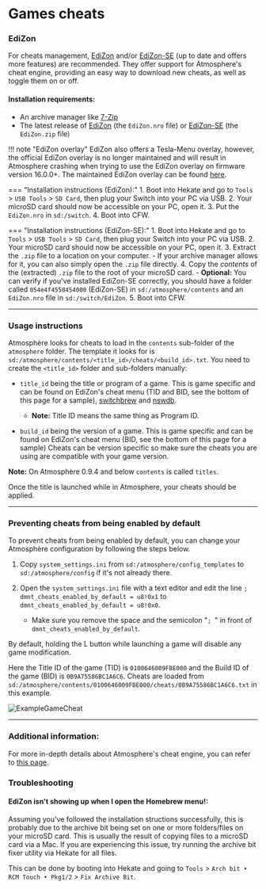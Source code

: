 # Games cheats

### **EdiZon**

For cheats management, [EdiZon](https://github.com/WerWolv/EdiZon) and/or [EdiZon-SE](https://github.com/tomvita/EdiZon-SE) (up to date and offers more features) are recommended. They offer support for Atmosphere's cheat engine, providing an easy way to download new cheats, as well as toggle them on or off.

#### Installation requirements:
- An archive manager like [7-Zip](https://www.7-zip.org/)
- The latest release of [EdiZon](https://github.com/WerWolv/EdiZon/releases) (the `EdiZon.nro` file) or [EdiZon-SE](https://github.com/tomvita/EdiZon-SE/releases) (the `EdiZon.zip` file)

!!! note "EdiZon overlay"
    EdiZon also offers a Tesla-Menu overlay, however, the official EdiZon overlay is no longer maintained and will result in Atmosphere crashing when trying to use the EdiZon overlay on firmware version 16.0.0+.
    The maintained EdiZon overlay can be found [here](https://github.com/proferabg/EdiZon-Overlay/releases).


=== "Installation instructions (EdiZon):"
    1. Boot into Hekate and go to `Tools` > `USB Tools` > `SD Card`, then plug your Switch into your PC via USB.
    2. Your microSD card should now be accessible on your PC, open it.
    3. Put the `EdiZon.nro` in `sd:/switch`.
    4. Boot into CFW.

=== "Installation instructions (EdiZon-SE):"
    1. Boot into Hekate and go to `Tools` > `USB Tools` > `SD Card`, then plug your Switch into your PC via USB.
    2. Your microSD card should now be accessible on your PC, open it.
    3. Extract the `.zip` file to a location on your computer.
    - If your archive manager allows for it, you can also simply open the `.zip` file directly.
    4. Copy the *contents* of the (extracted) `.zip` file to the root of your microSD card.
    - **Optional:** You can verify if you've installed EdiZon-SE correctly, you should have a folder called `054e4f4558454000` (EdiZon-SE) in `sd:/atmosphere/contents` and an `EdiZon.nro` file in `sd:/switch/EdiZon`.
    5. Boot into CFW.

-----

### **Usage instructions**

Atmosphère looks for cheats to load in the `contents` sub-folder of the `atmosphere` folder. The template it looks for is `sd:/atmosphere/contents/<title_id>/cheats/<build_id>.txt`.
You need to create the `<title_id>` folder and sub-folders manually:

- `title_id` being the title or program of a game. This is game specific and can be found on EdiZon's cheat menu (TID and BID, see the bottom of this page for a sample), [switchbrew](https://switchbrew.org/wiki/Title_list/Games) and [nswdb](https://nswdb.com/).

    - **Note:** Title ID means the same thing as Program ID.

- `build_id` being the version of a game. This is game specific and can be found on EdiZon's cheat menu (BID, see the bottom of this page for a sample) Cheats can be version specific so make sure the cheats you are using are compatible with your game version.

**Note:** On Atmosphère 0.9.4 and below `contents` is called `titles`.

Once the title is launched while in Atmosphere, your cheats should be applied.

-----

### **Preventing cheats from being enabled by default**

To prevent cheats from being enabled by default, you can change your Atmosphère configuration by following the steps below.

1. Copy `system_settings.ini` from `sd:/atmosphere/config_templates` to `sd:/atmosphere/config` if it's not already there.
2. Open the `system_settings.ini` file with a text editor and edit the line `; dmnt_cheats_enabled_by_default = u8!0x1` to `dmnt_cheats_enabled_by_default = u8!0x0`.

    - Make sure you remove the space and the semicolon "`; `" in front of `dmnt_cheats_enabled_by_default`.

By default, holding the L button while launching a game will disable any game modification.

Here the Title ID of the game (TID) is `0100646009FBE000` and the Build ID of the game (BID) is `0B9A75586BC1A6C6`. Cheats are loaded from `sd:/atmosphere/contents/0100646009FBE000/cheats/0B9A75586BC1A6C6.txt` in this example.

![ExampleGameCheat](../extras/img/game_cheating.jpg)

-----

### **Additional information:**

For more in-depth details about Atmosphere's cheat engine, you can refer to [this page](https://github.com/Atmosphere-NX/Atmosphere/blob/master/docs/features/cheats.md).<br>

### **Troubleshooting**
#### **EdiZon isn't showing up when I open the Homebrew menu!:**

Assuming you've followed the installation structions successfully, this is probably due to the archive bit being set on one or more folders/files on your microSD card. This is usually the result of copying files to a microSD card via a Mac. If you are experiencing this issue, try running the archive bit fixer utility via Hekate for all files.

This can be done by booting into Hekate and going to `Tools` > `Arch bit • RCM Touch • Pkg1/2` > `Fix Archive Bit`.
